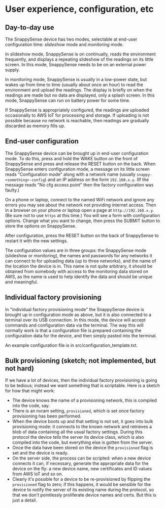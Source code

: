 # User experience, configuration, etc

## Day-to-day use

The SnappySense device has two modes, selectable at end-user configuration time: _slideshow_ mode and _monitoring_ mode.

In slideshow mode, SnappySense is on continually, reads the environment frequently, and displays a repeating slideshow of the readings on its little screen.  In this mode, SnappySense needs to be on an external power supply.

In monitoring mode, SnappySense is usually in a low-power state, but wakes up from time to time (usually about once an hour) to read the environment and upload the readings.  The display is briefly on when the readings are made but no data are displayed, only a splash screen.  In this mode, SnappySense can run on battery power for some time.

If SnappySense is appropriately configured, the readings are uploaded occasionally to AWS IoT for processing and storage.  If uploading is not possible because no network is reachable, then readings are gradually discarded as memory fills up.

## End-user configuration

The SnappySense device can be brought up in end-user configuration mode.  To do this, press and hold the WAKE button on the front of SnappySense and press and release the RESET button on the back.  When SnappySense enters configuration mode, a message on its little screen reads "Configuration mode" along with a network name (usually `snappy-<something>-config`) and an IP address on the form `192.168.x.y`.  (If the message reads "No cfg access point" then the factory configuration was faulty.)

On a phone or laptop, connect to the named WiFi network and ignore any errors you may see about the network not providing internet access. Then in a browser on your phone or laptop open a page at `http://192.168.x.y`.  (Be sure not to use `https` at this time.)  You will see a form with configuration options.  Change what you want to change, then press the SUBMIT button to store the options on SnappySense.

After configuration, press the RESET button on the back of SnappySense to restart it with the new settings.

The configuration values are in three groups: the SnappySense mode (slideshow or monitoring), the names and passwords for any networks it can connect to for uploading data (up to three networks), and the name of the location the device is in.  This name is not quite arbitrary, it should be obtained from somebody with access to the monitoring data stored on AWS, as the name is used to help identify the data and should be unique and meaningful.

## Individual factory provisioning

In "individual factory provisioning mode" the SnappySense device is brought up in configuration mode as above, but it is also connected to a terminal over its USB connection.  In this mode, the device will accept commands and configuration data via the terminal.  The way this will normally work is that a configuration file is prepared containing the configuration data for the device, and then simply pasted into the terminal.

An example configuration file is in src/configuration_template.txt.

## Bulk provisioning (sketch; not implemented, but not hard)

If we have a lot of devices, then the individual factory provisioning is going to be tedious;  instead we want something that is scriptable.  Here is a sketch for how that might work:

- The device knows the name of a provisioning network, this is compiled into the code, say.
- There is an nvram setting, `provisioned`, which is set once factory provisioning has been performed.
- When the device boots up and that setting is not set, it goes into bulk provisioning mode: it connects to the known network and retrieves a blob of data containing all the usual factory settings.  During this protocol the device tells the server its device class, which is also compiled into the code, but everything else is gotten from the server.
- Once the data have been stored on the device the `provisioned` flag is set and the device is ready.
- On the server side, the process can be scripted: when a new device connects it can, if necessary, generate the appropriate data for the device on the fly: a new device name, new certificates and ID values from AWS IoT and so on.
- Clearly it's possible for a device to be re-provisioned by flipping the `provisioned` flag to zero; if this happens, it would be sensible for the device to notify the server of its existing name during the protocol, so that we don't pointlessly proliferate device names and certs.  But this is just a detail.
